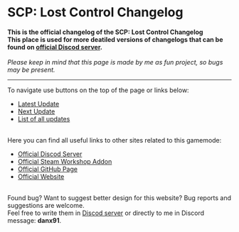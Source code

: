 # SCP: Lost Control Changelog
**This is the official changelog of the SCP: Lost Control Changelog**  
**This place is used for more deatiled versions of changelogs that can be found on [official Discod server](https://discord.gg/fAsEAYZ).**<br><br>
*Please keep in mind that this page is made by me as fun project, so bugs may be present.*

---

To navigate use buttons on the top of the page or links below:
* [Latest Update](v/latest)
* [Next Update](v/next)
* [List of all updates](all)
<br><br>

Here you can find all useful links to other sites related to this gamemode:
* [Official Discod Server](https://discord.gg/fAsEAYZ)
* [Official Steam Workshop Addon](https://steamcommunity.com/sharedfiles/filedetails/?id=2402059605)
* [Official GitHub Page](https://github.com/danx91/SCP-LC)
* [Official Website](https://danx91.github.io/SCP-LC/)
<br><br>

Found bug? Want to suggest better design for this website? Bug reports and suggestions are welcome.  
Feel free to write them in [Discod server](https://discord.gg/fAsEAYZ) or directly to me in Discord message: **danx91**.